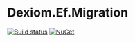# Dexiom.Ef.Migration
[![Build status](https://ci.appveyor.com/api/projects/status/6ccv3wd42jqtes6y/branch/master?svg=true)](https://ci.appveyor.com/project/jpare/dexiom-ef-migration/branch/master)
[![NuGet](https://img.shields.io/nuget/v/Dexiom.Ef.Migration.svg)](https://www.nuget.org/packages/Dexiom.Ef.Migration/)
